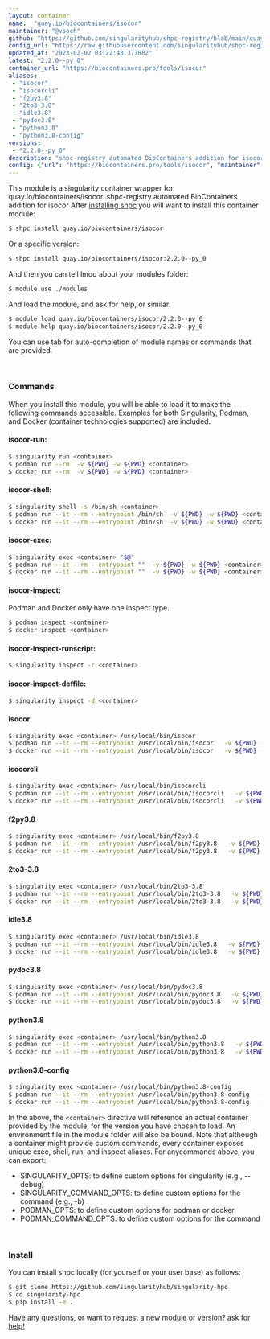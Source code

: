 ```yaml
---
layout: container
name:  "quay.io/biocontainers/isocor"
maintainer: "@vsoch"
github: "https://github.com/singularityhub/shpc-registry/blob/main/quay.io/biocontainers/isocor/container.yaml"
config_url: "https://raw.githubusercontent.com/singularityhub/shpc-registry/main/quay.io/biocontainers/isocor/container.yaml"
updated_at: "2023-02-02 03:22:48.377882"
latest: "2.2.0--py_0"
container_url: "https://biocontainers.pro/tools/isocor"
aliases:
 - "isocor"
 - "isocorcli"
 - "f2py3.8"
 - "2to3-3.8"
 - "idle3.8"
 - "pydoc3.8"
 - "python3.8"
 - "python3.8-config"
versions:
 - "2.2.0--py_0"
description: "shpc-registry automated BioContainers addition for isocor"
config: {"url": "https://biocontainers.pro/tools/isocor", "maintainer": "@vsoch", "description": "shpc-registry automated BioContainers addition for isocor", "latest": {"2.2.0--py_0": "sha256:f8aa7f264418d3a5a1eb10bf6ddfa23e70b17f0236e070df28f72313278b519e"}, "tags": {"2.2.0--py_0": "sha256:f8aa7f264418d3a5a1eb10bf6ddfa23e70b17f0236e070df28f72313278b519e"}, "docker": "quay.io/biocontainers/isocor", "aliases": {"isocor": "/usr/local/bin/isocor", "isocorcli": "/usr/local/bin/isocorcli", "f2py3.8": "/usr/local/bin/f2py3.8", "2to3-3.8": "/usr/local/bin/2to3-3.8", "idle3.8": "/usr/local/bin/idle3.8", "pydoc3.8": "/usr/local/bin/pydoc3.8", "python3.8": "/usr/local/bin/python3.8", "python3.8-config": "/usr/local/bin/python3.8-config"}}
---
```


This module is a singularity container wrapper for quay.io/biocontainers/isocor.
shpc-registry automated BioContainers addition for isocor
After [installing shpc](#install) you will want to install this container module:


```bash
$ shpc install quay.io/biocontainers/isocor
```

Or a specific version:

```bash
$ shpc install quay.io/biocontainers/isocor:2.2.0--py_0
```

And then you can tell lmod about your modules folder:

```bash
$ module use ./modules
```

And load the module, and ask for help, or similar.

```bash
$ module load quay.io/biocontainers/isocor/2.2.0--py_0
$ module help quay.io/biocontainers/isocor/2.2.0--py_0
```

You can use tab for auto-completion of module names or commands that are provided.

<br>

### Commands

When you install this module, you will be able to load it to make the following commands accessible.
Examples for both Singularity, Podman, and Docker (container technologies supported) are included.

#### isocor-run:

```bash
$ singularity run <container>
$ podman run --rm  -v ${PWD} -w ${PWD} <container>
$ docker run --rm  -v ${PWD} -w ${PWD} <container>
```

#### isocor-shell:

```bash
$ singularity shell -s /bin/sh <container>
$ podman run --it --rm --entrypoint /bin/sh  -v ${PWD} -w ${PWD} <container>
$ docker run --it --rm --entrypoint /bin/sh  -v ${PWD} -w ${PWD} <container>
```

#### isocor-exec:

```bash
$ singularity exec <container> "$@"
$ podman run --it --rm --entrypoint ""  -v ${PWD} -w ${PWD} <container> "$@"
$ docker run --it --rm --entrypoint ""  -v ${PWD} -w ${PWD} <container> "$@"
```

#### isocor-inspect:

Podman and Docker only have one inspect type.

```bash
$ podman inspect <container>
$ docker inspect <container>
```

#### isocor-inspect-runscript:

```bash
$ singularity inspect -r <container>
```

#### isocor-inspect-deffile:

```bash
$ singularity inspect -d <container>
```


#### isocor

```bash
$ singularity exec <container> /usr/local/bin/isocor
$ podman run --it --rm --entrypoint /usr/local/bin/isocor   -v ${PWD} -w ${PWD} <container> -c " $@"
$ docker run --it --rm --entrypoint /usr/local/bin/isocor   -v ${PWD} -w ${PWD} <container> -c " $@"
```


#### isocorcli

```bash
$ singularity exec <container> /usr/local/bin/isocorcli
$ podman run --it --rm --entrypoint /usr/local/bin/isocorcli   -v ${PWD} -w ${PWD} <container> -c " $@"
$ docker run --it --rm --entrypoint /usr/local/bin/isocorcli   -v ${PWD} -w ${PWD} <container> -c " $@"
```


#### f2py3.8

```bash
$ singularity exec <container> /usr/local/bin/f2py3.8
$ podman run --it --rm --entrypoint /usr/local/bin/f2py3.8   -v ${PWD} -w ${PWD} <container> -c " $@"
$ docker run --it --rm --entrypoint /usr/local/bin/f2py3.8   -v ${PWD} -w ${PWD} <container> -c " $@"
```


#### 2to3-3.8

```bash
$ singularity exec <container> /usr/local/bin/2to3-3.8
$ podman run --it --rm --entrypoint /usr/local/bin/2to3-3.8   -v ${PWD} -w ${PWD} <container> -c " $@"
$ docker run --it --rm --entrypoint /usr/local/bin/2to3-3.8   -v ${PWD} -w ${PWD} <container> -c " $@"
```


#### idle3.8

```bash
$ singularity exec <container> /usr/local/bin/idle3.8
$ podman run --it --rm --entrypoint /usr/local/bin/idle3.8   -v ${PWD} -w ${PWD} <container> -c " $@"
$ docker run --it --rm --entrypoint /usr/local/bin/idle3.8   -v ${PWD} -w ${PWD} <container> -c " $@"
```


#### pydoc3.8

```bash
$ singularity exec <container> /usr/local/bin/pydoc3.8
$ podman run --it --rm --entrypoint /usr/local/bin/pydoc3.8   -v ${PWD} -w ${PWD} <container> -c " $@"
$ docker run --it --rm --entrypoint /usr/local/bin/pydoc3.8   -v ${PWD} -w ${PWD} <container> -c " $@"
```


#### python3.8

```bash
$ singularity exec <container> /usr/local/bin/python3.8
$ podman run --it --rm --entrypoint /usr/local/bin/python3.8   -v ${PWD} -w ${PWD} <container> -c " $@"
$ docker run --it --rm --entrypoint /usr/local/bin/python3.8   -v ${PWD} -w ${PWD} <container> -c " $@"
```


#### python3.8-config

```bash
$ singularity exec <container> /usr/local/bin/python3.8-config
$ podman run --it --rm --entrypoint /usr/local/bin/python3.8-config   -v ${PWD} -w ${PWD} <container> -c " $@"
$ docker run --it --rm --entrypoint /usr/local/bin/python3.8-config   -v ${PWD} -w ${PWD} <container> -c " $@"
```



In the above, the `<container>` directive will reference an actual container provided
by the module, for the version you have chosen to load. An environment file in the
module folder will also be bound. Note that although a container
might provide custom commands, every container exposes unique exec, shell, run, and
inspect aliases. For anycommands above, you can export:

 - SINGULARITY_OPTS: to define custom options for singularity (e.g., --debug)
 - SINGULARITY_COMMAND_OPTS: to define custom options for the command (e.g., -b)
 - PODMAN_OPTS: to define custom options for podman or docker
 - PODMAN_COMMAND_OPTS: to define custom options for the command

<br>

### Install

You can install shpc locally (for yourself or your user base) as follows:

```bash
$ git clone https://github.com/singularityhub/singularity-hpc
$ cd singularity-hpc
$ pip install -e .
```

Have any questions, or want to request a new module or version? [ask for help!](https://github.com/singularityhub/singularity-hpc/issues)